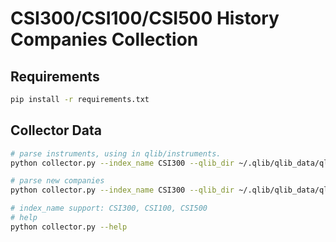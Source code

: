 # CSI300/CSI100/CSI500 History Companies Collection

## Requirements

```bash
pip install -r requirements.txt
```

## Collector Data

```bash
# parse instruments, using in qlib/instruments.
python collector.py --index_name CSI300 --qlib_dir ~/.qlib/qlib_data/qlib_cn_1d --method parse_instruments

# parse new companies
python collector.py --index_name CSI300 --qlib_dir ~/.qlib/qlib_data/qlib_cn_1d --method save_new_companies

# index_name support: CSI300, CSI100, CSI500
# help
python collector.py --help
```


